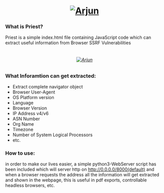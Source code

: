 <h1 align="center">
  <br>
  <a href="https://github.com/sinsinsecurity/Priest"><img src="https://i.ibb.co/gWz3LTX/priest.png" alt="Arjun"></a>
</h1>

### What is Priest?
Priest is a simple index.html file containing JavaScript code which can extract useful information from Browser SSRF Vulnerabilities

<h6 align="center">
  <br>
  <a href="https://github.com/sinsinsecurity/Priest"><img src="https://i.ibb.co/25FC6Km/carbon.png" alt="Arjun"></a>
</h6>


### What Inforamtion can get extracted:
- Extract complete navigator object
- Browser User-Agent
- OS Platform version
- Language
- Browser Version
- IP Address v4/v6
- ASN Number
- Org Name
- Timezone
- Number of System Logical Processors
- etc.


### How to use:
in order to make our lives easier, a simple python3-WebServer script has been included which will server http on http://0.0.0.0/8000(default) and when a browser requests the address all the information will get extracted and shown in the webpage, this is useful in pdf exports, controllable headless browsers, etc.
